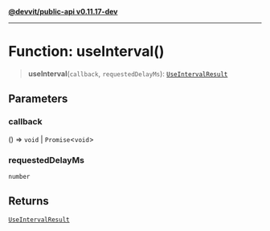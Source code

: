 [**@devvit/public-api v0.11.17-dev**](../README.md)

---

# Function: useInterval()

> **useInterval**(`callback`, `requestedDelayMs`): [`UseIntervalResult`](../type-aliases/UseIntervalResult.md)

## Parameters

### callback

() => `void` \| `Promise`\<`void`\>

### requestedDelayMs

`number`

## Returns

[`UseIntervalResult`](../type-aliases/UseIntervalResult.md)

